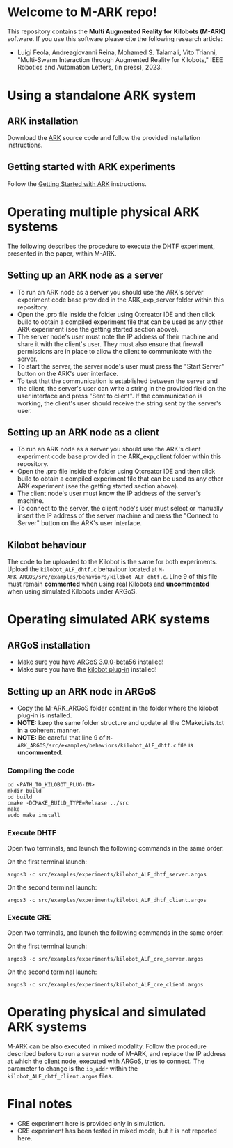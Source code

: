 # Welcome to M-ARK repo!

This repository contains the **Multi Augmented Reality for Kilobots (M-ARK)** software. If you use this software please cite the following research article:

- Luigi Feola, Andreagiovanni Reina, Mohamed S. Talamali, Vito Trianni, "Multi-Swarm Interaction through Augmented Reality for Kilobots," IEEE Robotics and Automation Letters, (in press), 2023.

# Using a standalone ARK system 
## ARK installation
Download the [ARK](https://github.com/DiODeProject/KilobotArena) source code and follow the provided installation instructions.

## Getting started with ARK experiments 
Follow the [Getting Started with ARK](https://diode.group.shef.ac.uk/kilobots/index.php/Getting_started_on_ARK) instructions.

# Operating multiple physical ARK systems

The following describes the procedure to execute the DHTF experiment, presented in the paper, within M-ARK.

## Setting up an ARK node as a server

- To run an ARK node as a server you should use the ARK's server experiment code base provided in the ARK_exp_server folder within this repository.
- Open the .pro file inside the folder using Qtcreator IDE and then click build to obtain a compiled experiment file that can be used as any other ARK experiment (see the getting started section above).
- The server node's user must note the IP address of their machine and share it with the client's user. They must also ensure that firewall permissions are in place to allow the client to communicate with the server.
- To start the server, the server node's user must press the "Start Server" button on the ARK's user interface.
- To test that the communication is established between the server and the client, the server's user can write a string in the provided field on the user interface and press "Sent to client". If the communication is working, the client's user should receive the string sent by the server's user.
  
## Setting up an ARK node as a client

- To run an ARK node as a server you should use the ARK's client experiment code base provided in the ARK_exp_client folder within this repository.
- Open the .pro file inside the folder using Qtcreator IDE and then click build to obtain a compiled experiment file that can be used as any other ARK experiment (see the getting started section above).
- The client node's user must know the IP address of the server's machine.
- To connect to the server, the client node's user must select or manually insert the IP address of the server machine and press the "Connect to Server" button on the ARK's user interface.

## Kilobot behaviour
The code to be uploaded to the Kilobot is the same for both experiments. Upload the `kilobot_ALF_dhtf.c` behaviour located at `M-ARK_ARGOS/src/examples/behaviors/kilobot_ALF_dhtf.c`. Line 9 of this file must remain **commented** when using real Kilobots and **uncommented** when using simulated Kilobots under ARGoS.

# Operating simulated ARK systems

## ARGoS installation
- Make sure you have [ARGoS 3.0.0-beta56](https://github.com/ilpincy/argos3/releases/tag/3.0.0-beta56) installed!
- Make sure you have the [kilobot plug-in](https://github.com/ilpincy/argos3-kilobot) installed!


## Setting up an ARK node in ARGoS
- Copy the M-ARK_ARGoS folder content in the folder where the kilobot plug-in is installed. 
- **NOTE:** keep the same folder structure and update all the CMakeLists.txt in a coherent manner.
- **NOTE:** Be careful that line 9 of `M-ARK_ARGOS/src/examples/behaviors/kilobot_ALF_dhtf.c` file is **uncommented**.

### Compiling the code

```shell
cd <PATH_TO_KILOBOT_PLUG-IN>
mkdir build
cd build
cmake -DCMAKE_BUILD_TYPE=Release ../src
make
sudo make install
```

### Execute DHTF
Open two terminals, and launch the following commands in the same order.

On the first terminal launch:
```shell
argos3 -c src/examples/experiments/kilobot_ALF_dhtf_server.argos
```

On the second terminal launch:
```shell
argos3 -c src/examples/experiments/kilobot_ALF_dhtf_client.argos
```

### Execute CRE
Open two terminals, and launch the following commands in the same order.

On the first terminal launch:
```shell
argos3 -c src/examples/experiments/kilobot_ALF_cre_server.argos
```

On the second terminal launch:
```shell
argos3 -c src/examples/experiments/kilobot_ALF_cre_client.argos
```

# Operating physical and simulated ARK systems
M-ARK can be also executed in mixed modality. Follow the procedure described before to run a server node of M-ARK, and replace the IP address at which the client node, executed with ARGoS, tries to connect. The parameter to change is the `ip_addr` within the `kilobot_ALF_dhtf_client.argos` files.

# Final notes
- CRE experiment here is provided only in simulation.
- CRE experiment has been tested in mixed mode, but it is not reported here.
